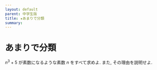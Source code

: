```yaml
---
layout: default
parent: 中学生版
title: ★あまりで分類
summary: 
---
```


# あまりで分類

$n^3+5$ が素数になるような素数 $n$ をすべて求めよ. また, その理由を説明せよ.